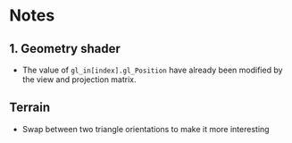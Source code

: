 # Notes

## 1. Geometry shader
* The value of `gl_in[index].gl_Position` have already been modified by the view and projection matrix.

## Terrain
* Swap between two triangle orientations to make it more interesting